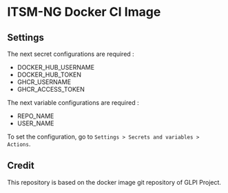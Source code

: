 # ITSM-NG Docker CI Image

## Settings

The next secret configurations are required :

* DOCKER_HUB_USERNAME
* DOCKER_HUB_TOKEN
* GHCR_USERNAME
* GHCR_ACCESS_TOKEN

The next variable configurations are required :

* REPO_NAME
* USER_NAME

To set the configuration, go to `Settings > Secrets and variables > Actions`.


## Credit

This repository is based on the docker image git repository of GLPI Project.
